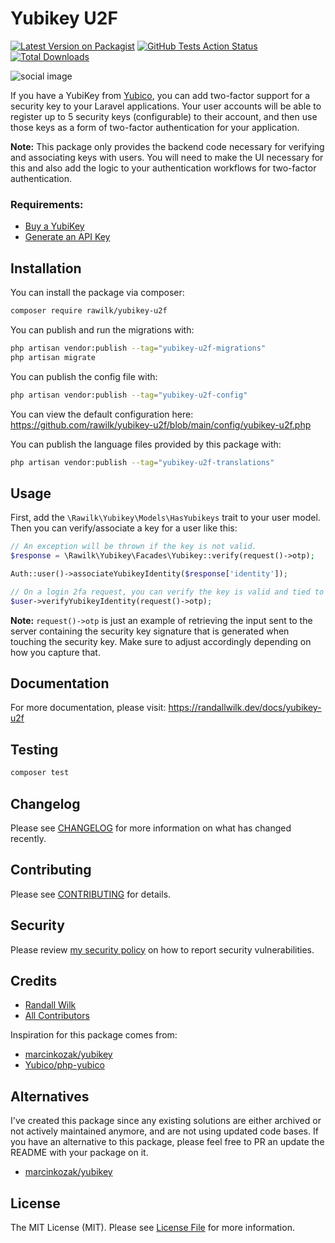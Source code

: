 # Yubikey U2F

[![Latest Version on Packagist](https://img.shields.io/packagist/v/rawilk/yubikey-u2f.svg?style=flat-square)](https://packagist.org/packages/rawilk/yubikey-u2f)
[![GitHub Tests Action Status](https://img.shields.io/github/workflow/status/rawilk/yubikey-u2f/run-tests?label=tests)](https://github.com/rawilk/yubikey-u2f/actions?query=workflow%3Arun-tests+branch%3Amain)
[![Total Downloads](https://img.shields.io/packagist/dt/rawilk/yubikey-u2f.svg?style=flat-square)](https://packagist.org/packages/rawilk/yubikey-u2f)

![social image](https://banners.beyondco.de/yubikey-u2f.png?theme=light&packageManager=composer+require&packageName=rawilk%2Fyubikey-u2f&pattern=parkayFloor&style=style_1&description=Add+Yubikey+U2F+authentication+to+Laravel.&md=1&showWatermark=0&fontSize=100px&images=finger-print)

If you have a YubiKey from [Yubico](https://yubico.com), you can add two-factor support for a security key to your Laravel applications. Your user accounts
will be able to register up to 5 security keys (configurable) to their account, and then use those keys as a form of two-factor authentication for your application.

**Note:** This package only provides the backend code necessary for verifying and associating keys with users. You will need to make the UI necessary for this and also add the logic to your authentication workflows for two-factor authentication.

### Requirements:

-   [Buy a YubiKey](https://www.yubico.com/store/)
-   [Generate an API Key](https://upgrade.yubico.com/getapikey/)

## Installation

You can install the package via composer:

```bash
composer require rawilk/yubikey-u2f
```

You can publish and run the migrations with:

```bash
php artisan vendor:publish --tag="yubikey-u2f-migrations"
php artisan migrate
```

You can publish the config file with:

```bash
php artisan vendor:publish --tag="yubikey-u2f-config"
```

You can view the default configuration here: https://github.com/rawilk/yubikey-u2f/blob/main/config/yubikey-u2f.php

You can publish the language files provided by this package with:

```bash
php artisan vendor:publish --tag="yubikey-u2f-translations"
```

## Usage

First, add the `\Rawilk\Yubikey\Models\HasYubikeys` trait to your user model. Then you can verify/associate a key for a user like this:

```php
// An exception will be thrown if the key is not valid.
$response = \Rawilk\Yubikey\Facades\Yubikey::verify(request()->otp);

Auth::user()->associateYubikeyIdentity($response['identity']);

// On a login 2fa request, you can verify the key is valid and tied to the user like this:
$user->verifyYubikeyIdentity(request()->otp);
```

**Note:** `request()->otp` is just an example of retrieving the input sent to the server containing the security key signature that is generated
when touching the security key. Make sure to adjust accordingly depending on how you capture that.

## Documentation
For more documentation, please visit: https://randallwilk.dev/docs/yubikey-u2f

## Testing

```bash
composer test
```

## Changelog

Please see [CHANGELOG](CHANGELOG.md) for more information on what has changed recently.

## Contributing

Please see [CONTRIBUTING](.github/CONTRIBUTING.md) for details.

## Security

Please review [my security policy](.github/SECURITY.md) on how to report security vulnerabilities.

## Credits

-   [Randall Wilk](https://github.com/rawilk)
-   [All Contributors](../../contributors)

Inspiration for this package comes from:

-   [marcinkozak/yubikey](https://github.com/MarcinKozak/Yubikey)
-   [Yubico/php-yubico](https://github.com/Yubico/php-yubico)

## Alternatives

I've created this package since any existing solutions are either archived or not actively maintained anymore, and are not using updated code bases.
If you have an alternative to this package, please feel free to PR an update the README with your package on it.

-   [marcinkozak/yubikey](https://github.com/MarcinKozak/Yubikey)

## License

The MIT License (MIT). Please see [License File](LICENSE.md) for more information.
